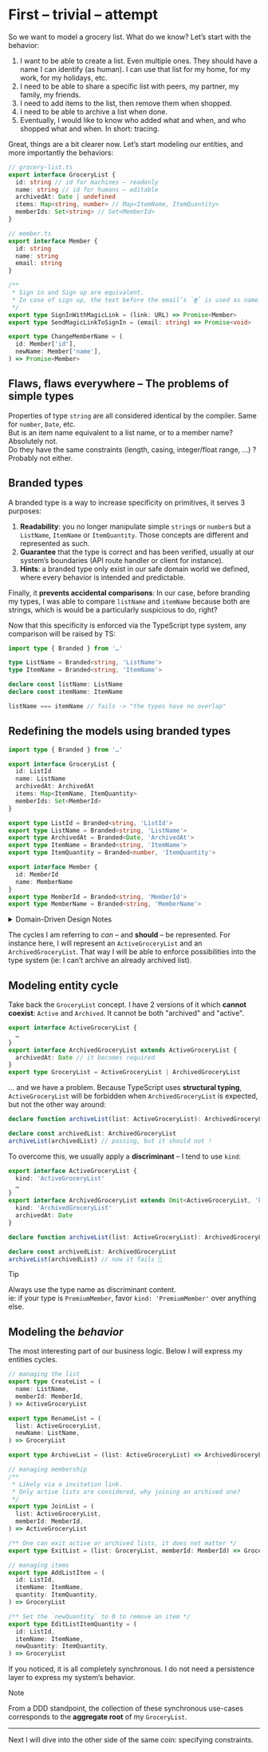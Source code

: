 # First – trivial – attempt

So we want to model a grocery list. What do we know? Let’s start with the behavior:

1. I want to be able to create a list. Even multiple ones. They should have a name I can identify (as human). I can use that list for my home, for my work, for my holidays, etc.
2. I need to be able to share a specific list with peers, my partner, my family, my friends.
3. I need to add items to the list, then remove them when shopped.
4. I need to be able to archive a list when done.
5. Eventually, I would like to know who added what and when, and who shopped what and when. In short: tracing.

Great, things are a bit clearer now. Let’s start modeling our entities, and more importantly the behaviors:

```ts
// grocery-list.ts
export interface GroceryList {
  id: string // id for machines – readonly
  name: string // id for humans – editable
  archivedAt: Date | undefined
  items: Map<string, number> // Map<ItemName, ItemQuantity>
  memberIds: Set<string> // Set<MemberId>
}

// member.ts
export interface Member {
  id: string
  name: string
  email: string
}

/**
 * Sign in and Sign up are equivalent.
 * In case of sign up, the text before the email’s `@` is used as name.
 */
export type SignInWithMagicLink = (link: URL) => Promise<Member>
export type SendMagicLinkToSignIn = (email: string) => Promise<void>

export type ChangeMemberName = (
  id: Member['id'],
  newName: Member['name'],
) => Promise<Member>
```

## Flaws, flaws everywhere – The problems of simple types

Properties of type `string` are all considered identical by the compiler. Same for `number`, `Date`, etc.<br>
But is an item name equivalent to a list name, or to a member name? Absolutely not.<br>
Do they have the same constraints (length, casing, integer/float range, …) ? Probably not either.

## Branded types

<!-- TODO: make this section smaller and/or move it to its own guide -->

A branded type is a way to increase specificity on primitives, it serves 3 purposes:

1. **Readability**: you no longer manipulate simple `string`s or `number`s but a `ListName`, `ItemName` or `ItemQuantity`. Those concepts are different and represented as such.
2. **Guarantee** that the type is correct and has been verified, usually at our system’s boundaries (API route handler or client for instance).
3. **Hints**: a branded type only exist in our safe domain world we defined, where every behavior is intended and predictable.

Finally, it **prevents accidental comparisons**: In our case, before branding my types, I was able to compare `listName` and `itemName` because both are strings, which is would be a particularly suspicious to do, right?

Now that this specificity is enforced via the TypeScript type system, any comparison will be raised by TS:

```ts
import type { Branded } from '…'

type ListName = Branded<string, 'ListName'>
type ItemName = Branded<string, 'ItemName'>

declare const listName: ListName
declare const itemName: ItemName

listName === itemName // fails -> "the types have no overlap"
```

## Redefining the models using branded types

```ts
import type { Branded } from '…'

export interface GroceryList {
  id: ListId
  name: ListName
  archivedAt: ArchivedAt
  items: Map<ItemName, ItemQuantity>
  memberIds: Set<MemberId>
}

export type ListId = Branded<string, 'ListId'>
export type ListName = Branded<string, 'ListName'>
export type ArchivedAt = Branded<Date, 'ArchivedAt'>
export type ItemName = Branded<string, 'ItemName'>
export type ItemQuantity = Branded<number, 'ItemQuantity'>

export interface Member {
  id: MemberId
  name: MemberName
}
export type MemberId = Branded<string, 'MemberId'>
export type MemberName = Branded<string, 'MemberName'>
```

<details>
  <summary>Domain-Driven Design Notes</summary>

> [!TIP]
> DDD definitions: If you crossed the concepts of "value object" and "entity" and did not get the difference, here it is:
>
> 1. Value objects: `ListName`, `ItemName`, `ItemQuantity`… -> 2 list names are equal if their values are equal. ListName "toto" === ListName "toto".
> 2. Entities: `GroceryList`, `Member`. -> 2 members are identical if their `memberId` is the same. Entities have cycles, they evolve over time.

</details>

The cycles I am referring to _can_ – and **should** – be represented. For instance here, I will represent an `ActiveGroceryList` and an `ArchivedGroceryList`. That way I will be able to enforce possibilities into the type system (ie: I can’t archive an already archived list).

## Modeling entity cycle

<!-- TODO: move this section to its own guide -->

Take back the `GroceryList` concept. I have 2 versions of it which **cannot coexist**: `Active` and `Archived`. It cannot be both "archived" and "active".

```ts
export interface ActiveGroceryList {
  …
}
export interface ArchivedGroceryList extends ActiveGroceryList {
  archivedAt: Date // it becomes required
}
export type GroceryList = ActiveGroceryList | ArchivedGroceryList
```

… and we have a problem. Because TypeScript uses **structural typing**, `ActiveGroceryList` will be forbidden when `ArchivedGroceryList` is expected, but not the other way around:

```ts
declare function archiveList(list: ActiveGroceryList): ArchivedGroceryList

declare const archivedList: ArchivedGroceryList
archiveList(archivedList) // passing, but it should not !
```

To overcome this, we usually apply a **discriminant** – I tend to use `kind`:

<!-- TODO: change this, expose the Yacine’s way -->

```ts
export interface ActiveGroceryList {
  kind: 'ActiveGroceryList'
  …
}
export interface ArchivedGroceryList extends Omit<ActiveGroceryList, 'kind'> {
  kind: 'ArchivedGroceryList'
  archivedAt: Date
}

declare function archiveList(list: ActiveGroceryList): ArchivedGroceryList

declare const archivedList: ArchivedGroceryList
archiveList(archivedList) // now it fails 💪
```

> [!TIP]
> Always use the type name as discriminant content.<br>
> ie: if your type is `PremiumMember`, favor `kind: 'PremiumMember'` over anything else.

## Modeling the _behavior_

The most interesting part of our business logic. Below I will express my entities cycles.

```ts
// managing the list
export type CreateList = (
  name: ListName,
  memberId: MemberId,
) => ActiveGroceryList

export type RenameList = (
  list: ActiveGroceryList,
  newName: ListName,
) => GroceryList

export type ArchiveList = (list: ActiveGroceryList) => ArchivedGroceryList

// managing membership
/**
 * Likely via a invitation link.
 * Only active lists are considered, why joining an archived one?
 */
export type JoinList = (
  list: ActiveGroceryList,
  memberId: MemberId,
) => ActiveGroceryList

/** One can exit active or archived lists, it does not matter */
export type ExitList = (list: GroceryList, memberId: MemberId) => GroceryList

// managing items
export type AddListItem = (
  id: ListId,
  itemName: ItemName,
  quantity: ItemQuantity,
) => GroceryList

/** Set the `newQuantity` to 0 to remove an item */
export type EditListItemQuantity = (
  id: ListId,
  itemName: ItemName,
  newQuantity: ItemQuantity,
) => GroceryList
```

If you noticed, it is all completely synchronous. I do not need a persistence layer to express my system’s behavior.

> [!NOTE]
> From a DDD standpoint, the collection of these synchronous use-cases corresponds to the **aggregate root** of my `GroceryList`.

---

Next I will dive into the other side of the same coin: specifying constraints.
